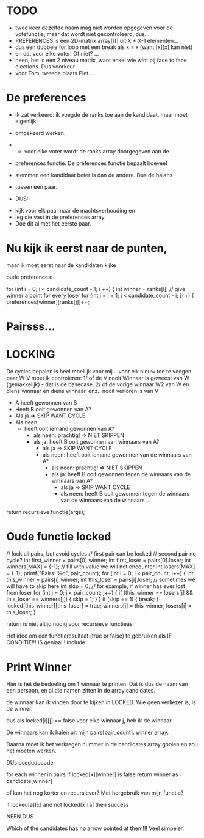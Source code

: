 # TODO
- twee keer dezelfde naam mag niet worden opgegeven voor de votefunctie, maar dat wordt niet gecontroleerd, dus...
- PREFERENCES is een 2D-matrix array[][] uit X * X-1 elementen...
- dus een dubbele for loop met een break als x = x (want [x][x] kan niet)
- en dat voor elke voter! Of niet? ...
- neen, het is een 2 niveau matrix, want enkel wie wint bij face to face elections. Dus voorkeur
- voor Tom, tweede plaats Piet...

# De preferences
- ik zat verkeerd: ik voegde de ranks toe aan de kandidaat, maar moet eigenlijk
- omgekeerd werken.
- - voor elke voter wordt de ranks array doorgegeven aan de
- preferences functie. De preferences functie bepaalt hoeveel
- stemmen een kandidaat beter is dan de andere. Dus de balans
- tussen een paar.

- DUS:
* kijk voor elk paar naar de machtsverhouding en
* leg die vast in de preferences array.
* Doe dit al met het eerste paar.

# Nu kijk ik eerst naar de punten,
maar ik moet eerst naar de kandidaten kijke

oude preferences:

  for (int i = 0; i < candidate_count - 1; i ++)
    {
        int winner = ranks[i];
        // give winner a point for every loser
        for (int j = i + 1; j < candidate_count - i; j++)
        {
            preferences[winner][ranks[j]]++;


# Pairsss...
# LOCKING
De cycles bepalen is heel moeilijk voor mij...
voor elk nieuw toe te voegen paar W-V moet ik controleren:
1/ of de V nooit Winnaar is geweest van W (gemakkelijk) - dat is de basecase.
2/ of de vorige winnaar W2 van W en diens winnaar en diens winnaar, enz.. nooit verloren is van V

* A heeft gewonnen van B
* Heeft B ooit gewonnen van A?
* Als ja => SKIP WANT CYCLE
* Als neen:
  * heeft ooit iemand gewonnen van A?
    * als neen: prachtig! =>  NIET SKIPPEN
    * als ja: heeft B ooit gewonnen van winnaars van A?
      * als ja => SKIP WANT CYCLE
      * als neen: heeft ooit iemand gewonnen van de winnaars van A?
        * als neen: prachtig! => NIET SKIPPEN
        * als ja: heeft B ooit gewonnen tegen de winnaars van de winnaars van A?
          * als ja => SKIP WANT CYCLE
          * als neen: heeft B ooit gewonnen tegen de winnaars van de winnaars van de winnaars ...

return recursieve functie(args);

# Oude functie locked

 // lock all pairs, but avoid cycles
    // first pair can be locked
    // second pair no cycle?
    int first_winner = pairs[0].winner;
    int first_loser = pairs[0].loser;
    int winners[MAX] = {-1}; // fill with value we will not encounter
    int losers[MAX] = {-1};
    printf("Pairs: %d", pair_count);
    for (int i = 0; i < pair_count; i++)
    {
        int this_winner = pairs[i].winner;
        int this_loser = pairs[i].loser;
        // sometimes we will have to skip here
        int skip = 0;
        // for example, if winner has ever lost from loser
        for (int j = 0; j < pair_count; j++)
        {
            if (this_winner == losers[j] && this_loser == winners[j])
            {
                skip = 1;
            }
        }
        if (skip == 1)
        {
            break;
        }
        locked[this_winner][this_loser] = true;
        winners[i] = this_winner;
        losers[i] = this_loser;
    }

return is niet altijd nodig voor recursieve functieasi

Het idee om een functieresultaat (true or false) te gebruiken als IF CONDITIE!!!
IS geniaal!!!include

# Print Winner

Hier is het de bedoeling om 1 winnaar te printen.
Dat is dus de naam van een persoon, en al die namen
zitten in de array candidates.

de winnaar kan ik vinden door te kijken in LOCKED.
Wie geen verliezer is, is de winner.

dus als locked[i][j] == false voor elke winnaar j, heb ik de winnaar.

De winnaars kan ik halen uit mijn pairs[pair_count]. winner array.

Daarna moet ik het verkregen nummer in de candidates array gooien en zou het moeten
werken.


DUs psedudocode:

for each winner in pairs
    if locked[x][winner] is false
    return winner as candidate[winner]


of kan het nog korter en recursiever? Met hergebruik van mijn functie?

if locked[a][x] and not locked[x][a] then success

NEEN DUS

 Which of the candidates has no arrow pointed at them!!! Veel
 simpeler.